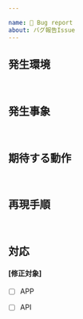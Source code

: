 ```yaml
---

name: 🐛 Bug report
about: バグ報告Issue
---
```


## 発生環境

<!-- OS、バージョン等 -->

<br>

## 発生事象

<!-- スクリーンショット、ログあれば添付する -->

<br>

## 期待する動作

<!-- 簡潔に -->

<br>

## 再現手順

<!-- バグが再現できる情報を記載する -->
<!--  テストデータあれば添付する -->

<br>

## 対応

#### [修正対象]

- [ ] APP
- [ ] API

